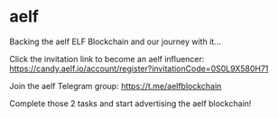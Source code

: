# aelf
Backing the aelf ELF Blockchain and our journey with it...

Click the invitation link to become an aelf influencer: https://candy.aelf.io/account/register?invitationCode=0S0L9X580H71

Join the aelf Telegram group: https://t.me/aelfblockchain

Complete those 2 tasks and start advertising the aelf blockchain!
